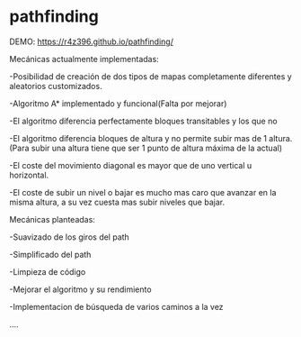 # pathfinding

DEMO: https://r4z396.github.io/pathfinding/


Mecánicas actualmente implementadas:

-Posibilidad de creación de dos tipos de mapas completamente diferentes y aleatorios customizados.

-Algoritmo A* implementado y funcional(Falta por mejorar)

-El algoritmo diferencia perfectamente bloques transitables y los que no

-El algoritmo diferencia bloques de altura y no permite subir mas de 1 altura.(Para subir una altura tiene que ser 1 punto de altura máxima de la actual)

-El coste del movimiento diagonal es mayor que de uno  vertical u horizontal.

-El coste de subir un nivel o bajar es mucho mas caro que avanzar en la misma  altura, a su vez cuesta mas subir niveles que bajar.

Mecánicas planteadas:

-Suavizado de los giros del path

-Simplificado del path

-Limpieza de código

-Mejorar el algoritmo y su rendimiento

-Implementacion de búsqueda de varios caminos a la vez

….



